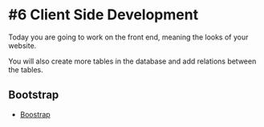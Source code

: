 # #6 Client Side Development

Today you are going to work on the front end, meaning the looks of your website.

You will also create more tables in the database and add relations between the tables.


## Bootstrap

* [Boostrap](http://getbootstrap.com/)
